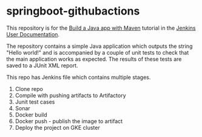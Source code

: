 # springboot-githubactions

This repository is for the
[Build a Java app with Maven](https://github.com/anujnarayan23/springboot-githubactions)
tutorial in the [Jenkins User Documentation](https://jenkins.io/doc/).

The repository contains a simple Java application which outputs the string "Hello world!" and is accompanied by a couple of unit tests to check that the
main application works as expected. The results of these tests are saved to a JUnit XML report.

This repo has Jenkins file which contains multiple stages.
1. Clone repo
2. Compile with pushing artifacts to Artifactory
3. Junit test cases
4. Sonar
5. Docker build
6. Docker push - publish the image to artifact
7. Deploy the project on GKE cluster


